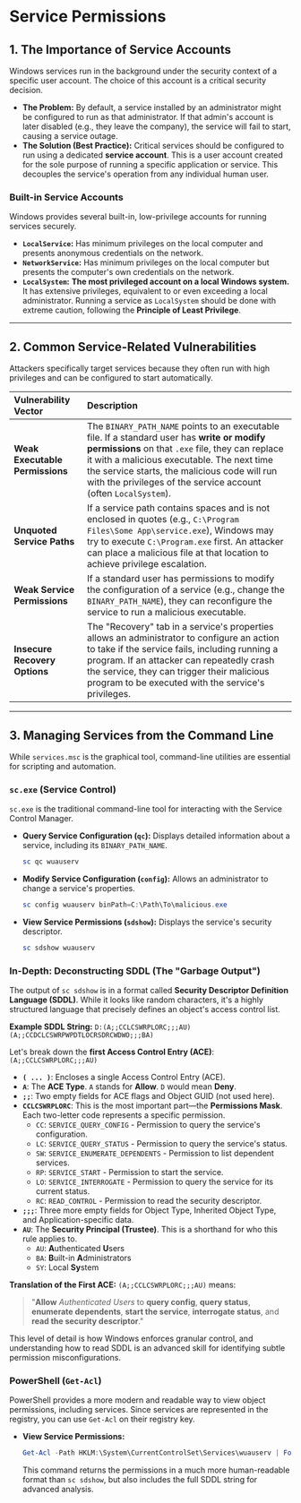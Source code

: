 # Service Permissions


## 1. The Importance of Service Accounts

Windows services run in the background under the security context of a specific user account. The choice of this account is a critical security decision.

*   **The Problem:** By default, a service installed by an administrator might be configured to run as that administrator. If that admin's account is later disabled (e.g., they leave the company), the service will fail to start, causing a service outage.
*   **The Solution (Best Practice):** Critical services should be configured to run using a dedicated **service account**. This is a user account created for the sole purpose of running a specific application or service. This decouples the service's operation from any individual human user.

### Built-in Service Accounts
Windows provides several built-in, low-privilege accounts for running services securely.
*   **`LocalService`:** Has minimum privileges on the local computer and presents anonymous credentials on the network.
*   **`NetworkService`:** Has minimum privileges on the local computer but presents the computer's own credentials on the network.
*   **`LocalSystem`:** **The most privileged account on a local Windows system.** It has extensive privileges, equivalent to or even exceeding a local administrator. Running a service as `LocalSystem` should be done with extreme caution, following the **Principle of Least Privilege**.

---

## 2. Common Service-Related Vulnerabilities

Attackers specifically target services because they often run with high privileges and can be configured to start automatically.

| Vulnerability Vector | Description |
| :--- | :--- |
| **Weak Executable Permissions**| The `BINARY_PATH_NAME` points to an executable file. If a standard user has **write or modify permissions** on that `.exe` file, they can replace it with a malicious executable. The next time the service starts, the malicious code will run with the privileges of the service account (often `LocalSystem`). |
| **Unquoted Service Paths** | If a service path contains spaces and is not enclosed in quotes (e.g., `C:\Program Files\Some App\service.exe`), Windows may try to execute `C:\Program.exe` first. An attacker can place a malicious file at that location to achieve privilege escalation. |
| **Weak Service Permissions**| If a standard user has permissions to modify the configuration of a service (e.g., change the `BINARY_PATH_NAME`), they can reconfigure the service to run a malicious executable. |
| **Insecure Recovery Options**| The "Recovery" tab in a service's properties allows an administrator to configure an action to take if the service fails, including running a program. If an attacker can repeatedly crash the service, they can trigger their malicious program to be executed with the service's privileges. |

---

## 3. Managing Services from the Command Line

While `services.msc` is the graphical tool, command-line utilities are essential for scripting and automation.

### `sc.exe` (Service Control)
`sc.exe` is the traditional command-line tool for interacting with the Service Control Manager.

*   **Query Service Configuration (`qc`):** Displays detailed information about a service, including its `BINARY_PATH_NAME`.
    ```powershell
    sc qc wuauserv
    ```
*   **Modify Service Configuration (`config`):** Allows an administrator to change a service's properties.
    ```powershell
    sc config wuauserv binPath=C:\Path\To\malicious.exe
    ```
*   **View Service Permissions (`sdshow`):** Displays the service's security descriptor.
    ```powershell
    sc sdshow wuauserv
    ```

### In-Depth: Deconstructing SDDL (The "Garbage Output")
The output of `sc sdshow` is in a format called **Security Descriptor Definition Language (SDDL)**. While it looks like random characters, it's a highly structured language that precisely defines an object's access control list.

**Example SDDL String:**
`D:(A;;CCLCSWRPLORC;;;AU)(A;;CCDCLCSWRPWPDTLOCRSDRCWDWO;;;BA)`

Let's break down the **first Access Control Entry (ACE)**: `(A;;CCLCSWRPLORC;;;AU)`

*   **`( ... )`**: Encloses a single Access Control Entry (ACE).
*   **`A`**: The **ACE Type**. `A` stands for **Allow**. `D` would mean **Deny**.
*   **`;;`**: Two empty fields for ACE flags and Object GUID (not used here).
*   **`CCLCSWRPLORC`**: This is the most important part—the **Permissions Mask**. Each two-letter code represents a specific permission.
    *   `CC`: `SERVICE_QUERY_CONFIG` - Permission to query the service's configuration.
    *   `LC`: `SERVICE_QUERY_STATUS` - Permission to query the service's status.
    *   `SW`: `SERVICE_ENUMERATE_DEPENDENTS` - Permission to list dependent services.
    *   `RP`: `SERVICE_START` - Permission to start the service.
    *   `LO`: `SERVICE_INTERROGATE` - Permission to query the service for its current status.
    *   `RC`: `READ_CONTROL` - Permission to read the security descriptor.
*   **`;;;`**: Three more empty fields for Object Type, Inherited Object Type, and Application-specific data.
*   **`AU`**: The **Security Principal (Trustee)**. This is a shorthand for who this rule applies to.
    *   `AU`: **A**uthenticated **U**sers
    *   `BA`: **B**uilt-in **A**dministrators
    *   `SY`: Local **Sy**stem

**Translation of the First ACE:** `(A;;CCLCSWRPLORC;;;AU)` means:
> "**Allow** *Authenticated Users* to **query config**, **query status**, **enumerate dependents**, **start the service**, **interrogate status**, and **read the security descriptor**."

This level of detail is how Windows enforces granular control, and understanding how to read SDDL is an advanced skill for identifying subtle permission misconfigurations.

### PowerShell (`Get-Acl`)
PowerShell provides a more modern and readable way to view object permissions, including services. Since services are represented in the registry, you can use `Get-Acl` on their registry key.

*   **View Service Permissions:**
    ```powershell
    Get-Acl -Path HKLM:\System\CurrentControlSet\Services\wuauserv | Format-List
    ```
    This command returns the permissions in a much more human-readable format than `sc sdshow`, but also includes the full SDDL string for advanced analysis.
